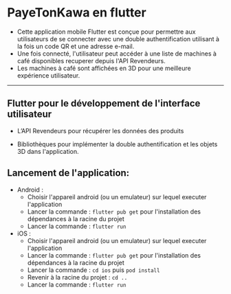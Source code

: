 # PayeTonKawa en flutter 

- Cette application mobile Flutter est conçue pour permettre aux utilisateurs de se connecter avec une double authentification utilisant à la fois un code QR et une adresse e-mail. 
- Une fois connecté, l'utilisateur peut accéder à une liste de machines à café disponibles recuperer depuis l'API Revendeurs. 
- Les machines à café sont affichées en 3D pour une meilleure expérience utilisateur.

--------------------------------------------------
## Flutter pour le développement de l'interface utilisateur
- L’API Revendeurs pour récupérer les données des produits

- Bibliothèques pour implémenter la double authentification et les objets 3D dans l'application.

## Lancement de l'application: 
- Android : 
    - Choisir l'appareil android (ou un emulateur) sur lequel executer l'application
    - Lancer la commande : `flutter pub get` pour l'installation des dépendances à la racine du projet
    - Lancer la commande : `flutter run`
- iOS : 
    - Choisir l'appareil android (ou un emulateur) sur lequel executer l'application
    - Lancer la commande : `flutter pub get` pour l'installation des dépendances à la racine du projet
    - Lancer la commande : `cd ios` puis `pod install`
    - Revenir à la racine du projet : `cd ..`
    - Lancer la commande : `flutter run`

